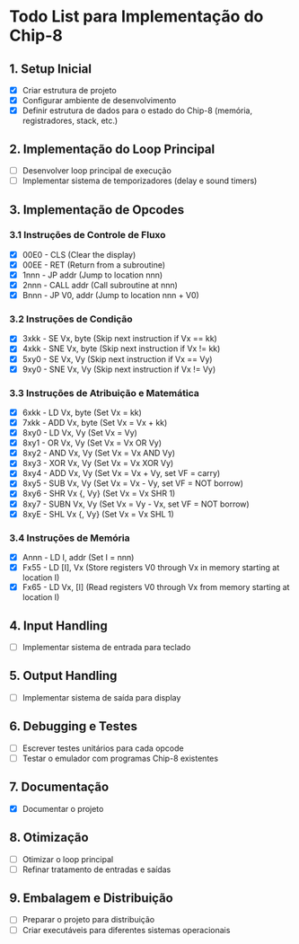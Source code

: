 # Todo List para Implementação do Chip-8

## 1. Setup Inicial

- [X]  Criar estrutura de projeto
- [X]  Configurar ambiente de desenvolvimento
- [X]  Definir estrutura de dados para o estado do Chip-8 (memória, registradores, stack, etc.)

## 2. Implementação do Loop Principal

- [ ]  Desenvolver loop principal de execução
- [ ]  Implementar sistema de temporizadores (delay e sound timers)

## 3. Implementação de Opcodes

### 3.1 Instruções de Controle de Fluxo

- [X]  00E0 - CLS (Clear the display)
- [X]  00EE - RET (Return from a subroutine)
- [X]  1nnn - JP addr (Jump to location nnn)
- [X]  2nnn - CALL addr (Call subroutine at nnn)
- [X]  Bnnn - JP V0, addr (Jump to location nnn + V0)

### 3.2 Instruções de Condição

- [X]  3xkk - SE Vx, byte (Skip next instruction if Vx == kk)
- [X]  4xkk - SNE Vx, byte (Skip next instruction if Vx != kk)
- [X]  5xy0 - SE Vx, Vy (Skip next instruction if Vx == Vy)
- [X]  9xy0 - SNE Vx, Vy (Skip next instruction if Vx != Vy)

### 3.3 Instruções de Atribuição e Matemática

- [X]  6xkk - LD Vx, byte (Set Vx = kk)
- [X]  7xkk - ADD Vx, byte (Set Vx = Vx + kk)
- [X]  8xy0 - LD Vx, Vy (Set Vx = Vy)
- [X]  8xy1 - OR Vx, Vy (Set Vx = Vx OR Vy)
- [X]  8xy2 - AND Vx, Vy (Set Vx = Vx AND Vy)
- [X]  8xy3 - XOR Vx, Vy (Set Vx = Vx XOR Vy)
- [X]  8xy4 - ADD Vx, Vy (Set Vx = Vx + Vy, set VF = carry)
- [X]  8xy5 - SUB Vx, Vy (Set Vx = Vx - Vy, set VF = NOT borrow)
- [X]  8xy6 - SHR Vx {, Vy} (Set Vx = Vx SHR 1)
- [X]  8xy7 - SUBN Vx, Vy (Set Vx = Vy - Vx, set VF = NOT borrow)
- [X]  8xyE - SHL Vx {, Vy} (Set Vx = Vx SHL 1)

### 3.4 Instruções de Memória

- [X]  Annn - LD I, addr (Set I = nnn)
- [X]  Fx55 - LD [I], Vx (Store registers V0 through Vx in memory starting at location I)
- [X]  Fx65 - LD Vx, [I] (Read registers V0 through Vx from memory starting at location I)

## 4. Input Handling

- [ ]  Implementar sistema de entrada para teclado

## 5. Output Handling

- [ ]  Implementar sistema de saída para display

## 6. Debugging e Testes

- [ ]  Escrever testes unitários para cada opcode
- [ ]  Testar o emulador com programas Chip-8 existentes

## 7. Documentação

- [X]  Documentar o projeto

## 8. Otimização

- [ ]  Otimizar o loop principal
- [ ]  Refinar tratamento de entradas e saídas

## 9. Embalagem e Distribuição

- [ ]  Preparar o projeto para distribuição
- [ ]  Criar executáveis para diferentes sistemas operacionais
